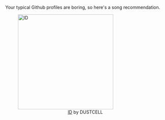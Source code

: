 Your typical Github profiles are boring, so here's a song recommendation.
<figure><img width="300" height="300" src="https://i.scdn.co/image/ab67616d0000b2731a201e09b6fd4e0ee5352111" alt="ID" /><figcaption align="center"><a href="https://open.spotify.com/track/4W3EMLUn4cxBc7b9NEznKy" target="_blank">ID</a> by DUSTCELL</figcaption></figure>
